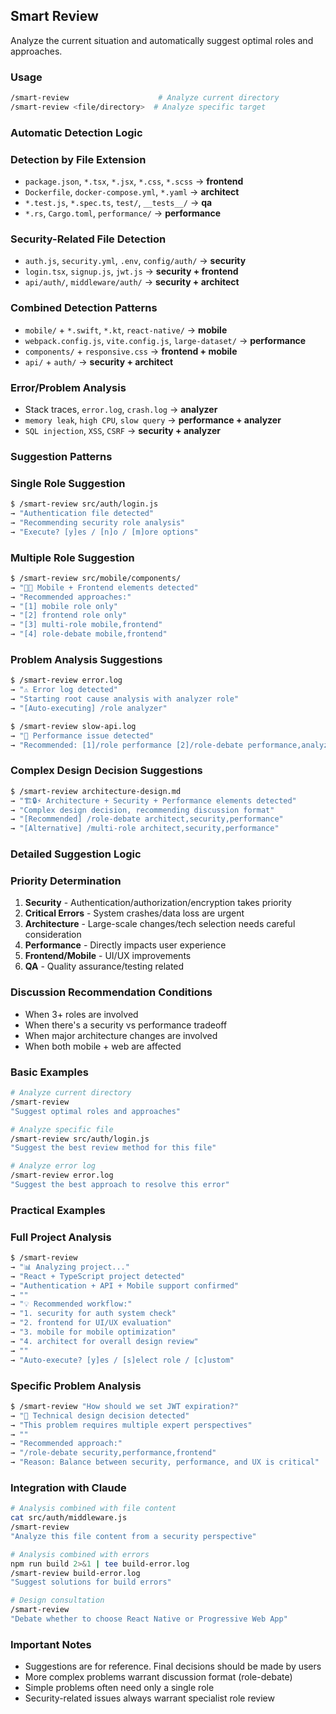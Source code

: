 ## Smart Review

Analyze the current situation and automatically suggest optimal roles and approaches.

### Usage

```bash
/smart-review                    # Analyze current directory
/smart-review <file/directory>  # Analyze specific target
```

### Automatic Detection Logic

### Detection by File Extension

- `package.json`, `*.tsx`, `*.jsx`, `*.css`, `*.scss` → **frontend**
- `Dockerfile`, `docker-compose.yml`, `*.yaml` → **architect**
- `*.test.js`, `*.spec.ts`, `test/`, `__tests__/` → **qa**
- `*.rs`, `Cargo.toml`, `performance/` → **performance**

### Security-Related File Detection

- `auth.js`, `security.yml`, `.env`, `config/auth/` → **security**
- `login.tsx`, `signup.js`, `jwt.js` → **security + frontend**
- `api/auth/`, `middleware/auth/` → **security + architect**

### Combined Detection Patterns

- `mobile/` + `*.swift`, `*.kt`, `react-native/` → **mobile**
- `webpack.config.js`, `vite.config.js`, `large-dataset/` → **performance**
- `components/` + `responsive.css` → **frontend + mobile**
- `api/` + `auth/` → **security + architect**

### Error/Problem Analysis

- Stack traces, `error.log`, `crash.log` → **analyzer**
- `memory leak`, `high CPU`, `slow query` → **performance + analyzer**
- `SQL injection`, `XSS`, `CSRF` → **security + analyzer**

### Suggestion Patterns

### Single Role Suggestion

```bash
$ /smart-review src/auth/login.js
→ "Authentication file detected"
→ "Recommending security role analysis"
→ "Execute? [y]es / [n]o / [m]ore options"
```

### Multiple Role Suggestion

```bash
$ /smart-review src/mobile/components/
→ "📱🎨 Mobile + Frontend elements detected"
→ "Recommended approaches:"
→ "[1] mobile role only"
→ "[2] frontend role only"  
→ "[3] multi-role mobile,frontend"
→ "[4] role-debate mobile,frontend"
```

### Problem Analysis Suggestions

```bash
$ /smart-review error.log
→ "⚠️ Error log detected"
→ "Starting root cause analysis with analyzer role"
→ "[Auto-executing] /role analyzer"

$ /smart-review slow-api.log
→ "🐌 Performance issue detected"
→ "Recommended: [1]/role performance [2]/role-debate performance,analyzer"
```

### Complex Design Decision Suggestions

```bash
$ /smart-review architecture-design.md
→ "🏗️🔒⚡ Architecture + Security + Performance elements detected"
→ "Complex design decision, recommending discussion format"
→ "[Recommended] /role-debate architect,security,performance"
→ "[Alternative] /multi-role architect,security,performance"
```

### Detailed Suggestion Logic

### Priority Determination

1. **Security** - Authentication/authorization/encryption takes priority
2. **Critical Errors** - System crashes/data loss are urgent
3. **Architecture** - Large-scale changes/tech selection needs careful consideration
4. **Performance** - Directly impacts user experience
5. **Frontend/Mobile** - UI/UX improvements
6. **QA** - Quality assurance/testing related

### Discussion Recommendation Conditions

- When 3+ roles are involved
- When there's a security vs performance tradeoff
- When major architecture changes are involved
- When both mobile + web are affected

### Basic Examples

```bash
# Analyze current directory
/smart-review
"Suggest optimal roles and approaches"

# Analyze specific file
/smart-review src/auth/login.js
"Suggest the best review method for this file"

# Analyze error log
/smart-review error.log
"Suggest the best approach to resolve this error"
```

### Practical Examples

### Full Project Analysis

```bash
$ /smart-review
→ "📊 Analyzing project..."
→ "React + TypeScript project detected"
→ "Authentication + API + Mobile support confirmed"
→ ""
→ "💡 Recommended workflow:"
→ "1. security for auth system check"
→ "2. frontend for UI/UX evaluation"
→ "3. mobile for mobile optimization"
→ "4. architect for overall design review"
→ ""
→ "Auto-execute? [y]es / [s]elect role / [c]ustom"
```

### Specific Problem Analysis

```bash
$ /smart-review "How should we set JWT expiration?"
→ "🤔 Technical design decision detected"
→ "This problem requires multiple expert perspectives"
→ ""
→ "Recommended approach:"
→ "/role-debate security,performance,frontend"
→ "Reason: Balance between security, performance, and UX is critical"
```

### Integration with Claude

```bash
# Analysis combined with file content
cat src/auth/middleware.js
/smart-review
"Analyze this file content from a security perspective"

# Analysis combined with errors
npm run build 2>&1 | tee build-error.log
/smart-review build-error.log
"Suggest solutions for build errors"

# Design consultation
/smart-review
"Debate whether to choose React Native or Progressive Web App"
```

### Important Notes

- Suggestions are for reference. Final decisions should be made by users
- More complex problems warrant discussion format (role-debate)
- Simple problems often need only a single role
- Security-related issues always warrant specialist role review
